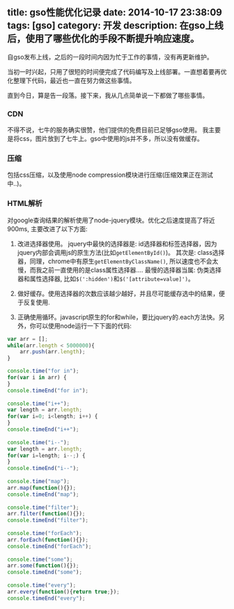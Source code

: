 title: gso性能优化记录
date: 2014-10-17 23:38:09
tags: [gso]
category: 开发
description: 在gso上线后，使用了哪些优化的手段不断提升响应速度。
---

自gso发布上线，之后的一段时间内因为忙于工作的事情，没有再更新维护。

当初一时兴起，只用了很短的时间便完成了代码编写及上线部署。一直想着要再优化整理下代码，最近也一直在努力做这些事情。

直到今日，算是告一段落。接下来，我从几点简单说一下都做了哪些事情。

### CDN

不得不说，七牛的服务确实很赞，他们提供的免费目前已足够gso使用。
我主要是将css，图片放到了七牛上。gso中使用的js并不多，所以没有做缓存。

### 压缩

包括css压缩，以及使用node compression模块进行压缩(压缩效果正在测试中..)。

### HTML解析

对google查询结果的解析使用了node-jquery模块。优化之后速度提高了将近900ms, 主要改进了以下方面:
<!-- more -->
1. 改进选择器使用。 jquery中最快的选择器是: id选择器和标签选择器，因为jquery内部会调用js的原生方法(比如`getElementById()`)。
其次是: class选择器，同理，chrome中有原生`getElementByClassName()`, 所以速度也不会太慢，而我之前一直使用的是class属性选择器....
最慢的选择器当属: 伪类选择器和属性选择器, 比如`$(':hidden')`和`$('[attribute=value]')`。

2. 做好缓存。使用选择器的次数应该越少越好，并且尽可能缓存选中的结果，便于反复使用.

3. 正确使用循环。javascript原生的for和while，要比jquery的.each方法快。另外，你可以使用node运行一下下面的代码: 

```javascript
var arr = [];
while(arr.length < 5000000){
    arr.push(arr.length);
}

console.time("for in");
for(var i in arr) {
}
console.timeEnd("for in");
 
console.time("i++"); 
var length = arr.length;
for(var i=0; i<length; i++) {
}
console.timeEnd("i++"); 
 
console.time("i--");
var length = arr.length;
for(var i=length; i--;) {
}
console.timeEnd("i--");
 
console.time("map");
arr.map(function(){});
console.timeEnd("map");
 
console.time("filter");
arr.filter(function(){});
console.timeEnd("filter");
 
console.time("forEach");
arr.forEach(function(){});
console.timeEnd("forEach");
 
console.time("some");
arr.some(function(){});
console.timeEnd("some");
 
console.time("every");
arr.every(function(){return true;});
console.timeEnd("every");
```
